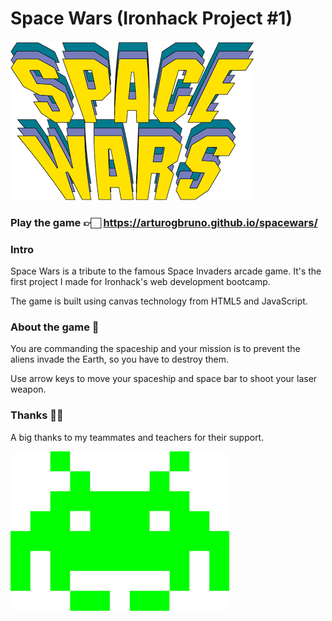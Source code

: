 # Space Wars (Ironhack Project #1)

![alt text](https://github.com/arturogbruno/spacewars/blob/master/img/logo.png?raw=true "Space Wars logo")

### Play the game 👉🏻 https://arturogbruno.github.io/spacewars/

### Intro

Space Wars is a tribute to the famous Space Invaders arcade game. It's the first project I made for Ironhack's web development bootcamp.

The game is built using canvas technology from HTML5 and JavaScript.

### About the game 👾

You are commanding the spaceship and your mission is to prevent the aliens invade the Earth, so you have to destroy them.

Use arrow keys to move your spaceship and space bar to shoot your laser weapon.

### Thanks 👏🏻

A big thanks to my teammates and teachers for their support.

![alt text](https://raw.githubusercontent.com/arturogbruno/spacewars/master/img/alien_icon.png)
